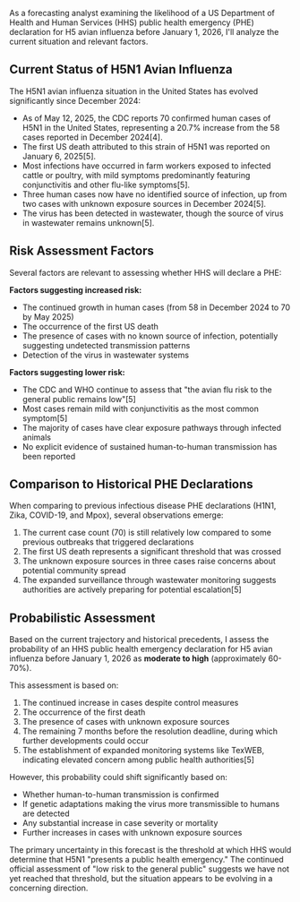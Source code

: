As a forecasting analyst examining the likelihood of a US Department of Health and Human Services (HHS) public health emergency (PHE) declaration for H5 avian influenza before January 1, 2026, I'll analyze the current situation and relevant factors.

## Current Status of H5N1 Avian Influenza

The H5N1 avian influenza situation in the United States has evolved significantly since December 2024:

- As of May 12, 2025, the CDC reports 70 confirmed human cases of H5N1 in the United States, representing a 20.7% increase from the 58 cases reported in December 2024[4].
- The first US death attributed to this strain of H5N1 was reported on January 6, 2025[5].
- Most infections have occurred in farm workers exposed to infected cattle or poultry, with mild symptoms predominantly featuring conjunctivitis and other flu-like symptoms[5].
- Three human cases now have no identified source of infection, up from two cases with unknown exposure sources in December 2024[5].
- The virus has been detected in wastewater, though the source of virus in wastewater remains unknown[5].

## Risk Assessment Factors

Several factors are relevant to assessing whether HHS will declare a PHE:

**Factors suggesting increased risk:**
- The continued growth in human cases (from 58 in December 2024 to 70 by May 2025)
- The occurrence of the first US death
- The presence of cases with no known source of infection, potentially suggesting undetected transmission patterns
- Detection of the virus in wastewater systems

**Factors suggesting lower risk:**
- The CDC and WHO continue to assess that "the avian flu risk to the general public remains low"[5]
- Most cases remain mild with conjunctivitis as the most common symptom[5]
- The majority of cases have clear exposure pathways through infected animals
- No explicit evidence of sustained human-to-human transmission has been reported

## Comparison to Historical PHE Declarations

When comparing to previous infectious disease PHE declarations (H1N1, Zika, COVID-19, and Mpox), several observations emerge:

1. The current case count (70) is still relatively low compared to some previous outbreaks that triggered declarations
2. The first US death represents a significant threshold that was crossed
3. The unknown exposure sources in three cases raise concerns about potential community spread
4. The expanded surveillance through wastewater monitoring suggests authorities are actively preparing for potential escalation[5]

## Probabilistic Assessment

Based on the current trajectory and historical precedents, I assess the probability of an HHS public health emergency declaration for H5 avian influenza before January 1, 2026 as **moderate to high** (approximately 60-70%).

This assessment is based on:

1. The continued increase in cases despite control measures
2. The occurrence of the first death
3. The presence of cases with unknown exposure sources
4. The remaining 7 months before the resolution deadline, during which further developments could occur
5. The establishment of expanded monitoring systems like TexWEB, indicating elevated concern among public health authorities[5]

However, this probability could shift significantly based on:
- Whether human-to-human transmission is confirmed
- If genetic adaptations making the virus more transmissible to humans are detected
- Any substantial increase in case severity or mortality
- Further increases in cases with unknown exposure sources

The primary uncertainty in this forecast is the threshold at which HHS would determine that H5N1 "presents a public health emergency." The continued official assessment of "low risk to the general public" suggests we have not yet reached that threshold, but the situation appears to be evolving in a concerning direction.